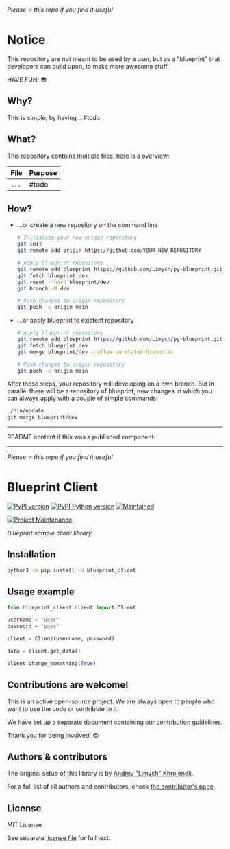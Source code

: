 *Please :star: this repo if you find it useful*

# Notice

This repository are not meant to be used by a user, but as a "blueprint" that developers
can build upon, to make more awesome stuff.

HAVE FUN! 😎

## Why?

This is simple, by having... #todo

## What?

This repository contains multiple files, here is a overview:

File | Purpose
-- | --
`...` | #todo

## How?

* …or create a new repository on the command line
    ```bash
    # Initialize your new origin repository
    git init
    git remote add origin https://github.com/YOUR_NEW_REPOSITORY

    # Apply blueprint repository
    git remote add blueprint https://github.com/Limych/py-blueprint.git
    git fetch blueprint dev
    git reset --hard blueprint/dev
    git branch -M dev

    # Push changes to origin repository
    git push -u origin main
    ```

* …or apply blueprint to existent repository
    ```bash
    # Apply blueprint repository
    git remote add blueprint https://github.com/Limych/py-blueprint.git
    git fetch blueprint dev
    git merge blueprint/dev --allow-unrelated-histories

    # Push changes to origin repository
    git push -u origin main
    ```

After these steps, your repository will developing on a own branch. But in parallel there will be a repository of blueprint, new changes in which you can always apply with a couple of simple commands:
```bash
./bin/update
git merge blueprint/dev
```

***
README content if this was a published component:
***

*Please :star: this repo if you find it useful*

# Blueprint Client

[![PyPI version][pypi-shield]][pypi]
[![PyPI Python version][pypi-pyversion]][pypi]
[![Maintained][Maintained]](#)

[![Project Maintenance][maintainer-shield]][maintainer]

_Blueprint sample client library._

## Installation

```bash
python3 -m pip install -U blueprint_client
```

## Usage example

```python
from blueprint_client.client import Client

username = "user"
password = "pass"

client = Client(username, password)

data = client.get_data()

client.change_something(True)
```

## Contributions are welcome!

This is an active open-source project. We are always open to people who want to
use the code or contribute to it.

We have set up a separate document containing our [contribution guidelines](CONTRIBUTING.md).

Thank you for being involved! :heart_eyes:

## Authors & contributors

The original setup of this library is by [Andrey "Limych" Khrolenok](https://github.com/Limych).

For a full list of all authors and contributors, check [the contributor's page][contributors].

## License

MIT License

See separate [license file](LICENSE.md) for full text.

[contributors]: https://github.com/Limych/py-blueprint/graphs/contributors
[license]: https://github.com/Limych/ha-blueprint/blob/main/LICENSE.md
[license-shield]: https://img.shields.io/pypi/l/blueprint_client.svg?style=popout
[maintained]: https://img.shields.io/maintenance/yes/2021.svg?style=popout
[maintainer]: https://github.com/Limych
[maintainer-shield]: https://img.shields.io/badge/maintainer-Andrey%20Khrolenok%20%40Limych-blue.svg?style=popout
[pypi]: https://pypi.org/project/blueprint_client/
[pypi-pyversion]: https://img.shields.io/pypi/pyversions/blueprint_client.svg?style=popout
[pypi-shield]: https://img.shields.io/pypi/v/blueprint_client.svg?style=popout
